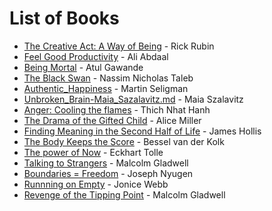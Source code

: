 # List of Books

- [The Creative Act: A Way of Being](./The_Creative_Act-Rick-Rubin.md) - Rick Rubin
- [Feel Good Productivity](./Feel_Good_Productivity-Ali_Abdaal.md) - Ali Abdaal
- [Being Mortal](./Being_Mortal-Atul_Gawande.md) - Atul Gawande
- [The Black Swan](./The_Black_Swan-Nassim_Taleb.md) - Nassim Nicholas Taleb
- [Authentic_Happiness](./Authentic_Happiness-Martin_Seligman.md) - Martin Seligman
- [Unbroken_Brain-Maia_Sazalavitz.md](./Unbroken_Brain-Maia_Sazalavitz.md) - Maia Szalavitz
- [Anger: Cooling the flames](./Anger_cooling_the_flames-Thich_Nhat_Hanh.md) - Thich Nhat Hanh
- [The Drama of the Gifted Child](./The_Drama_of_the_Gifted_Child-Alice_Miller.md) - Alice Miller
- [Finding Meaning in the Second Half of Life](./Finding_Meaning_in_the_Second_Half_of_Life-James_Hollis.md) - James Hollis
- [The Body Keeps the Score](./The_Body_Keeps_the_Score-Bessel_van_der_Kolk.md) - Bessel van der Kolk
- [The power of Now](./The_Power_of_Now-Eckhart_Tolle.md) - Eckhart Tolle
- [Talking to Strangers](./Talking_to_Strangers-Malcom_Gladwell.md) - Malcolm Gladwell
- [Boundaries = Freedom](./Boundaries_Freedom-Joseph_Nyugen.md) - Joseph Nyugen
- [Runnning on Empty](./Running_on_empty-Jonice_Webb.md) - Jonice Webb
- [Revenge of the Tipping Point](./Revenge_of_the_Tipping_Point-Malcom_Gladwell.md) - Malcolm Gladwell
